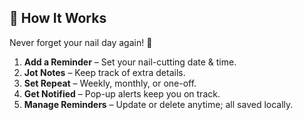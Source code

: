 ## 🔹 How It Works

Never forget your nail day again! 🩵
1. **Add a Reminder** – Set your nail-cutting date & time.
2. **Jot Notes** – Keep track of extra details.
3. **Set Repeat** – Weekly, monthly, or one-off.
4. **Get Notified** – Pop-up alerts keep you on track.
5. **Manage Reminders** – Update or delete anytime; all saved locally.
